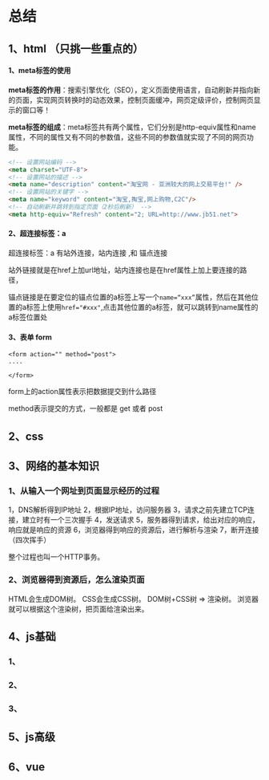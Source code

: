 # 总结







## 1、html （只挑一些重点的）

#### 1、meta标签的使用

**meta标签的作用**：搜索引擎优化（SEO），定义页面使用语言，自动刷新并指向新的页面，实现网页转换时的动态效果，控制页面缓冲，网页定级评价，控制网页显示的窗口等！ 

**meta标签的组成**：meta标签共有两个属性，它们分别是http-equiv属性和name属性，不同的属性又有不同的参数值，这些不同的参数值就实现了不同的网页功能。 

```html
<!-- 设置网站编码 -->
<meta charset="UTF-8">
<!-- 设置网站的描述 -->
<meta name="description" content="淘宝网 - 亚洲较大的网上交易平台!" />
<!-- 设置网站的关键字 -->
<meta name="keyword" content="淘宝,掏宝,网上购物,C2C"/>
<!-- 自动刷新并跳转到指定页面（2秒后刷新） -->
<meta http-equiv="Refresh" content="2; URL=http://www.jb51.net">
```

#### 2、超连接标签：a 

超连接标签：a   有站外连接，站内连接 ,和 锚点连接

站外链接就是在href上加url地址，站内连接也是在href属性上加上要连接的路径，

锚点链接是在要定位的锚点位置的a标签上写一个`name=“xxx”`属性，然后在其他位置的a标签上使用`href="#xxx"`,点击其他位置的a标签，就可以跳转到name属性的a标签位置处

#### 3、表单 form

```
<form action="" method="post">
....

</form>
```

form上的action属性表示把数据提交到什么路径

method表示提交的方式，一般都是 get 或者 post



## 2、css







## 3、网络的基本知识

### 1、从输入一个网址到页面显示经历的过程

1，DNS解析得到IP地址
    2，根据IP地址，访问服务器
    3，请求之前先建立TCP连接，建立时有一个三次握手
    4，发送请求
    5，服务器得到请求，给出对应的响应，响应就是响应的资源
    6，浏览器得到响应的资源后，进行解析与渲染
    7，断开连接（四次挥手）

整个过程也叫一个HTTP事务。

### 2、浏览器得到资源后，怎么渲染页面

HTML会生成DOM树。
CSS会生成CSS树。
DOM树+CSS树 => 渲染树。
浏览器就可以根据这个渲染树，把页面给渲染出来。











## 4、js基础

### 1、

### 2、

### 3、

## 5、js高级







## 6、vue

## 






















































































































